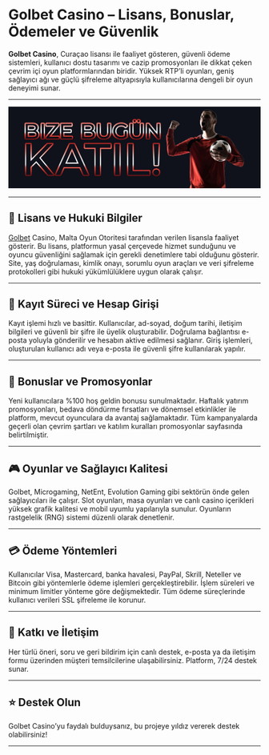 # Golbet Casino – Lisans, Bonuslar, Ödemeler ve Güvenlik

**Golbet Casino**, Curaçao lisansı ile faaliyet gösteren, güvenli ödeme sistemleri, kullanıcı dostu tasarımı ve cazip promosyonları ile dikkat çeken çevrim içi oyun platformlarından biridir. Yüksek RTP’li oyunları, geniş sağlayıcı ağı ve güçlü şifreleme altyapısıyla kullanıcılarına dengeli bir oyun deneyimi sunar.

---

<p align="center">
 <a href="https://topchikseo.com/click.php?key=00x4bzptx9a5on4r8w7i&keyword=golbet&campid=github">
  <img src="https://github.com/bhardwajgowri025/Golbet-tr/blob/main/bvp1kalqa9ehk0ao15xt4u381ufe48d3.jpg" alt="Golbet" width="700"/>
</a>
</p>

---

## 🔐 Lisans ve Hukuki Bilgiler

<a href="https://golbet.org">Golbet</a> Casino, Malta Oyun Otoritesi tarafından verilen lisansla faaliyet gösterir. Bu lisans, platformun yasal çerçevede hizmet sunduğunu ve oyuncu güvenliğini sağlamak için gerekli denetimlere tabi olduğunu gösterir. Site, yaş doğrulaması, kimlik onayı, sorumlu oyun araçları ve veri şifreleme protokolleri gibi hukuki yükümlülüklere uygun olarak çalışır.

---

## 📝 Kayıt Süreci ve Hesap Girişi

Kayıt işlemi hızlı ve basittir. Kullanıcılar, ad-soyad, doğum tarihi, iletişim bilgileri ve güvenli bir şifre ile üyelik oluşturabilir. Doğrulama bağlantısı e-posta yoluyla gönderilir ve hesabın aktive edilmesi sağlanır. Giriş işlemleri, oluşturulan kullanıcı adı veya e-posta ile güvenli şifre kullanılarak yapılır.

---

## 🎁 Bonuslar ve Promosyonlar

Yeni kullanıcılara %100 hoş geldin bonusu sunulmaktadır. Haftalık yatırım promosyonları, bedava döndürme fırsatları ve dönemsel etkinlikler ile platform, mevcut oyunculara da avantaj sağlamaktadır. Tüm kampanyalarda geçerli olan çevrim şartları ve katılım kuralları promosyonlar sayfasında belirtilmiştir.

---

## 🎮 Oyunlar ve Sağlayıcı Kalitesi

Golbet, Microgaming, NetEnt, Evolution Gaming gibi sektörün önde gelen sağlayıcıları ile çalışır. Slot oyunları, masa oyunları ve canlı casino içerikleri yüksek grafik kalitesi ve mobil uyumlu yapılarıyla sunulur. Oyunların rastgelelik (RNG) sistemi düzenli olarak denetlenir.

---

## 💳 Ödeme Yöntemleri

Kullanıcılar Visa, Mastercard, banka havalesi, PayPal, Skrill, Neteller ve Bitcoin gibi yöntemlerle ödeme işlemleri gerçekleştirebilir. İşlem süreleri ve minimum limitler yönteme göre değişmektedir. Tüm ödeme süreçlerinde kullanıcı verileri SSL şifreleme ile korunur.

---

## 🤝 Katkı ve İletişim

Her türlü öneri, soru ve geri bildirim için canlı destek, e-posta ya da iletişim formu üzerinden müşteri temsilcilerine ulaşabilirsiniz. Platform, 7/24 destek sunar.

---

## ⭐️ Destek Olun

Golbet Casino’yu faydalı bulduysanız, bu projeye yıldız vererek destek olabilirsiniz!

---
